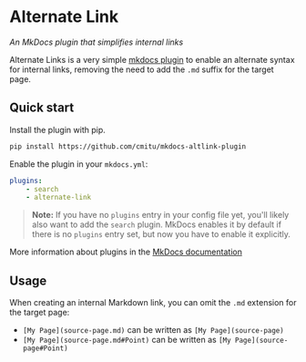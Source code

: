 # Alternate Link

*An MkDocs plugin that simplifies internal links*

Alternate Links is a very simple [mkdocs plugin](http://www.mkdocs.org/user-guide/plugins/) to enable an
alternate syntax for internal links, removing the need to add the `.md` suffix for the target page.
 
## Quick start

Install the plugin with pip.
``` bash
pip install https://github.com/cmitu/mkdocs-altlink-plugin
```

Enable the plugin in your `mkdocs.yml`:

```yaml
plugins:
    - search
    - alternate-link
```

> **Note:** If you have no `plugins` entry in your config file yet, you'll likely also want to add the `search` plugin. MkDocs enables it by default if there is no `plugins` entry set, but now you have to enable it explicitly.

More information about plugins in the [MkDocs documentation][mkdocs-plugins]


## Usage
When creating an internal Markdown link, you can omit the `.md` extension for the target page:

* `[My Page](source-page.md)` can be written as `[My Page](source-page)`
* `[My Page](source-page.md#Point)` can be written as `[My Page](source-page#Point)`

[mkdocs-plugins]: http://www.mkdocs.org/user-guide/plugins/

